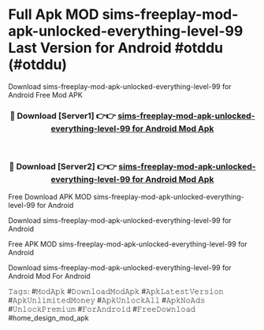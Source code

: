 # Full Apk MOD sims-freeplay-mod-apk-unlocked-everything-level-99 Last Version for Android #otddu (#otddu)
Download sims-freeplay-mod-apk-unlocked-everything-level-99 for Android Free Mod APK

<div align="center">
<h3>🔴 Download [Server1] 👉👉 <a href="https://apps.libra.edu.pl?title=sims-freeplay-mod-apk-unlocked-everything-level-99&ref=18F">sims-freeplay-mod-apk-unlocked-everything-level-99 for Android Mod Apk</a></h3><br>

<h3>🔴 Download [Server2] 👉👉 <a href="https://apps.libra.edu.pl?title=sims-freeplay-mod-apk-unlocked-everything-level-99&ref=18F">sims-freeplay-mod-apk-unlocked-everything-level-99 for Android Mod Apk</a></h3>
</div>


Free Download APK MOD sims-freeplay-mod-apk-unlocked-everything-level-99 for Android

Download sims-freeplay-mod-apk-unlocked-everything-level-99 for Android 

Free APK MOD sims-freeplay-mod-apk-unlocked-everything-level-99 for Android 

Download sims-freeplay-mod-apk-unlocked-everything-level-99 for Android Mod For Android

𝚃𝚊𝚐𝚜: #𝙼𝚘𝚍𝙰𝚙𝚔 #𝙳𝚘𝚠𝚗𝚕𝚘𝚊𝚍𝙼𝚘𝚍𝙰𝚙𝚔 #𝙰𝚙𝚔𝙻𝚊𝚝𝚎𝚜𝚝𝚅𝚎𝚛𝚜𝚒𝚘𝚗 #𝙰𝚙𝚔𝚄𝚗𝚕𝚒𝚖𝚒𝚝𝚎𝚍𝙼𝚘𝚗𝚎𝚢 #𝙰𝚙𝚔𝚄𝚗𝚕𝚘𝚌𝚔𝙰𝚕𝚕 #𝙰𝚙𝚔𝙽𝚘𝙰𝚍𝚜 #𝚄𝚗𝚕𝚘𝚌𝚔𝙿𝚛𝚎𝚖𝚒𝚞𝚖 #𝙵𝚘𝚛𝙰𝚗𝚍𝚛𝚘𝚒𝚍 #𝙵𝚛𝚎𝚎𝙳𝚘𝚠𝚗𝚕𝚘𝚊𝚍 #home_design_mod_apk